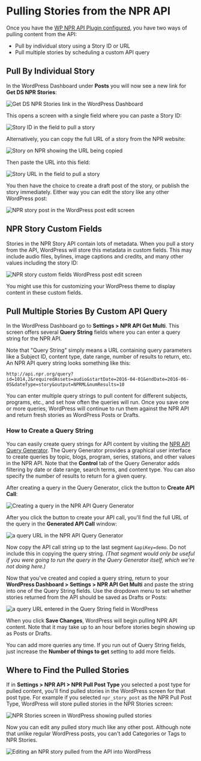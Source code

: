 # Pulling Stories from the NPR API

Once you have the [WP NPR API Plugin configured](/docs/settings.md), you have two ways of pulling content from the API:

* Pull by individual story using a Story ID or URL
* Pull multiple stories by scheduling a custom API query

## Pull By Individual Story

In the WordPress Dashboard under **Posts** you will now see a new link for **Get DS NPR Stories**:

![Get DS NPR Stories link in the WordPress Dashboard](/assets/get-npr-stories-link.png)

This opens a screen with a single field where you can paste a Story ID:

![Story ID in the field to pull a story](/assets/get-npr-stories.png)

Alternatively, you can copy the full URL of a story from the NPR website:

![Story on NPR showing the URL being copied](/assets/npr-story.png)

Then paste the URL into this field:

![Story URL in the field to pull a story](/assets/get-npr-story-by-url.png)

You then have the choice to create a draft post of the story, or publish the story immediately. Either way you can edit the story like any other WordPress post:

![NPR story post in the WordPress post edit screen](/assets/npr-story-draft.png)

## NPR Story Custom Fields

Stories in the NPR Story API contain lots of metadata. When you pull a story from the API, WordPress will store this metadata in custom fields. This may include audio files, bylines, image captions and credits, and many other values including the story ID:

![NPR story custom fields WordPress post edit screen](/assets/npr-story-custom-fields.png)

You might use this for customizing your WordPress theme to display content in these custom fields.

## Pull Multiple Stories By Custom API Query

In the WordPress Dashboard go to **Settings > NPR API Get Multi**. This screen offers several **Query String** fields where you can enter a query string for the NPR API. 

Note that "Query String" simply means a URL containing query parameters like a Subject ID, content type, date range, number of results to return, etc. An NPR API query string looks something like this:

`http://api.npr.org/query?id=1014,2&requiredAssets=audio&startDate=2016-04-01&endDate=2016-06-05&dateType=story&output=NPRML&numResults=10`

You can enter multiple query strings to pull content for different subjects, programs, etc., and set how often the queries will run. Once you save one or more queries, WordPress will continue to run them against the NPR API and return fresh stories as  WordPress Posts or Drafts.

### How to Create a Query String

You can easily create query strings for API content by visiting the [NPR API Query Generator](http://www.npr.org/api/queryGenerator.php). The Query Generator provides a graphical user interface to create queries by topic, blogs, program, series, stations, and other values in the NPR API. Note that the **Control** tab of the Query Generator adds filtering by date or date range, search terms, and content type. You can also specify the number of results to return for a given query. 

After creating a query in the Query Generator, click the button to **Create API Call**:

![Creating a query in the NPR API Query Generator](/assets/npr-api-query-generator.png)

After you click the button to create your API call, you'll find the full URL of the query in the **Generated API Call** window:

![a query URL in the NPR API Query Generator](/assets/npr-api-query-url.png)

Now copy the API call string up to the last segment `&apiKey=demo`. Do not include this in copying the query string. _(That segment would only be useful if you were going to run the query in the Query Generator itself, which we're not doing here.)_

Now that you've created and copied a query string, return to your **WordPress Dashboard > Settings > NPR API Get Multi** and paste the string into one of the Query String fields. Use the dropdown menu to set whether stories returned from the API should be saved as Drafts or Posts:

![a query URL entered in the Query String field in WordPress](/assets/npr-api-multiple-get-settings.png)

When you click **Save Changes**, WordPress will begin pulling NPR API content. Note that it may take up to an hour before stories begin showing up as Posts or Drafts.

You can add more queries any time. If you run out of Query String fields, just increase the **Number of things to get** setting to add more fields.

## Where to Find the Pulled Stories 

If in **Settings > NPR API > NPR Pull Post Type** you selected a post type for pulled content, you'll find pulled stories in the WordPress screen for that post type. For example if you selected `npr_story_post` as the NPR Pull Post Type, WordPress will store pulled stories in the NPR Stories screen:

![NPR Stories screen in WordPress showing pulled stories](/assets//npr-stories.png)

Now you can edit any pulled story much like any other post. Although note that unlike regular WordPress posts, you can't add Categories or Tags to NPR Stories.

![Editing an NPR story pulled from the API into WordPress](/assets/edit-api-post.png)
